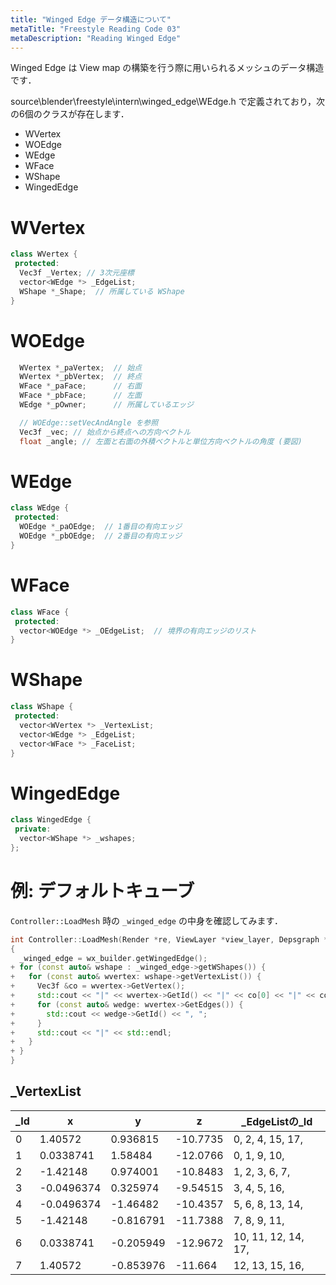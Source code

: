 ```yaml
---
title: "Winged Edge データ構造について"
metaTitle: "Freestyle Reading Code 03"
metaDescription: "Reading Winged Edge"
---
```


Winged Edge は View map の構築を行う際に用いられるメッシュのデータ構造です．

source\blender\freestyle\intern\winged_edge\WEdge.h で定義されており，次の6個のクラスが存在します．

* WVertex
* WOEdge
* WEdge
* WFace
* WShape
* WingedEdge

# WVertex
```cpp
class WVertex {
 protected:
  Vec3f _Vertex; // 3次元座標
  vector<WEdge *> _EdgeList;
  WShape *_Shape;  // 所属している WShape
}
```

# WOEdge
```cpp
  WVertex *_paVertex;  // 始点
  WVertex *_pbVertex;  // 終点
  WFace *_paFace;      // 右面
  WFace *_pbFace;      // 左面
  WEdge *_pOwner;      // 所属しているエッジ

  // WOEdge::setVecAndAngle を参照
  Vec3f _vec; // 始点から終点への方向ベクトル
  float _angle; // 左面と右面の外積ベクトルと単位方向ベクトルの角度 (要図)
```

# WEdge
```cpp
class WEdge {
 protected:
  WOEdge *_paOEdge;  // 1番目の有向エッジ
  WOEdge *_pbOEdge;  // 2番目の有向エッジ
}
```

# WFace
```cpp
class WFace {
 protected:
  vector<WOEdge *> _OEdgeList;  // 境界の有向エッジのリスト
}
```

# WShape
```cpp
class WShape {
 protected:
  vector<WVertex *> _VertexList;
  vector<WEdge *> _EdgeList;
  vector<WFace *> _FaceList;
}
```

# WingedEdge
```cpp
class WingedEdge {
 private:
  vector<WShape *> _wshapes;
};
```

# 例: デフォルトキューブ

`Controller::LoadMesh` 時の `_winged_edge` の中身を確認してみます．
```cpp
int Controller::LoadMesh(Render *re, ViewLayer *view_layer, Depsgraph *depsgraph)
{
  _winged_edge = wx_builder.getWingedEdge();
+ for (const auto& wshape : _winged_edge->getWShapes()) {
+   for (const auto& wvertex: wshape->getVertexList()) {
+     Vec3f &co = wvertex->GetVertex();
+     std::cout << "|" << wvertex->GetId() << "|" << co[0] << "|" << co[1] << "|" << co[2] << "|";
+     for (const auto& wedge: wvertex->GetEdges()) {
+       std::cout << wedge->GetId() << ", ";
+     }
+     std::cout << "|" << std::endl;
+   }
+ }
}
```

## _VertexList

|\_Id|x|y|z|\_EdgeListの\_Id|
|-|-|-|-|-|
|0|1.40572|0.936815|-10.7735|0, 2, 4, 15, 17, |
|1|0.0338741|1.58484|-12.0766|0, 1, 9, 10, |
|2|-1.42148|0.974001|-10.8483|1, 2, 3, 6, 7, |
|3|-0.0496374|0.325974|-9.54515|3, 4, 5, 16, |
|4|-0.0496374|-1.46482|-10.4357|5, 6, 8, 13, 14, |
|5|-1.42148|-0.816791|-11.7388|7, 8, 9, 11, |
|6|0.0338741|-0.205949|-12.9672|10, 11, 12, 14, 17, |
|7|1.40572|-0.853976|-11.664|12, 13, 15, 16, |